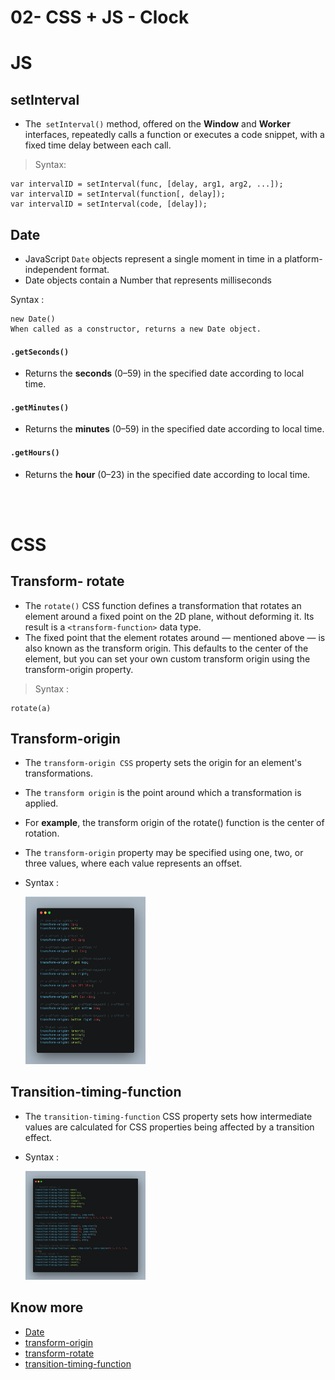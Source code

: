 # **02- CSS + JS - Clock**

# JS
## setInterval
- The` setInterval()` method, offered on the **Window** and **Worker** interfaces, repeatedly calls a function or executes a code snippet, with a fixed time delay between each call.

> Syntax:
```
var intervalID = setInterval(func, [delay, arg1, arg2, ...]);
var intervalID = setInterval(function[, delay]);
var intervalID = setInterval(code, [delay]);
```


## Date
- JavaScript `Date` objects represent a single moment in time in a platform-independent format.
- Date objects contain a Number that represents milliseconds 

Syntax :
```
new Date()
When called as a constructor, returns a new Date object.
```
#### `.getSeconds()`
- Returns the **seconds** (0–59) in the specified date according to local time.

#### `.getMinutes()`
- Returns the **minutes** (0–59) in the specified date according to local time.

#### `.getHours()`
- Returns the **hour** (0–23) in the specified date according to local time.
<br>
</br>

# CSS
## Transform- rotate
- The `rotate()` CSS function defines a transformation that rotates an element around a fixed point on the 2D plane, without deforming it. Its result is a `<transform-function>` data type.
- The fixed point that the element rotates around — mentioned above — is also known as the transform origin. This defaults to the center of the element, but you can set your own custom transform origin using the transform-origin property.
> Syntax :
```
rotate(a)
```
## Transform-origin
- The `transform-origin CSS` property sets the origin for an element's transformations.
- The `transform origin` is the point around which a transformation is applied. 
- For **example**, the transform origin of the rotate() function is the center of rotation.
- The `transform-origin` property may be specified using one, two, or three values, where each value represents an offset.
- Syntax :

    <img src="images/transform-origin.png" width="40%">


## Transition-timing-function
- The `transition-timing-function` CSS property sets how intermediate values are calculated for CSS properties being affected by a transition effect.

- Syntax :

    <img src="images/transform-timing-function.png" width="40%">


## Know more
- [Date](https://developer.mozilla.org/en-US/docs/Web/JavaScript/Reference/Global_Objects/Date)
- [transform-origin](https://developer.mozilla.org/en-US/docs/Web/CSS/transform-origin)
- [transform-rotate](https://developer.mozilla.org/en-US/docs/Web/CSS/transform-function/rotate())
- [transition-timing-function](https://developer.mozilla.org/en-US/docs/Web/CSS/transition-timing-function)
